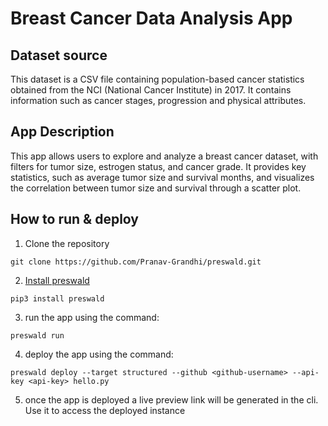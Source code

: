 # Breast Cancer Data Analysis App

## Dataset source

This dataset is a CSV file containing population-based cancer statistics obtained from the NCI (National Cancer Institute) in 2017. It contains information such as cancer stages, progression and physical attributes.

## App Description

This app allows users to explore and analyze a breast cancer dataset, with filters for tumor size, estrogen status, and cancer grade. It provides key statistics, such as average tumor size and survival months, and visualizes the correlation between tumor size and survival through a scatter plot.

## How to run & deploy

1. Clone the repository
```console
git clone https://github.com/Pranav-Grandhi/preswald.git
```
2. [Install preswald](https://docs.preswald.com/quickstart)
```console
pip3 install preswald
```
3. run the app using the command:
```console
preswald run
```
4. deploy the app using the command:
```console
preswald deploy --target structured --github <github-username> --api-key <api-key> hello.py
```
5. once the app is deployed a live preview link will be generated in the cli. Use it to access the deployed instance

